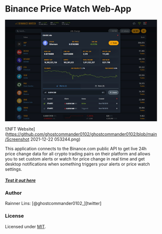 [mit]: http://www.opensource.org/licenses/mit-license.php
[repo]: https://github.com/ghostcommander0102/ghostcommander0102/
[demo]: https://binance-theme.herokuapp.com//
[vue]: https://github.com/vuejs/vue
[node]: https://nodejs.org/

# Binance Price Watch Web-App

![Binnace-Watch](https://github.com/ghostcommander0102/ghostcommander0102/blob/main/thumb.jpg)

![NFT Website](https://github.com/ghostcommander0102/ghostcommander0102/blob/main/Screenshot 2021-12-22 053244.png)

This application connects to the Binance.com public API to get live 24h price change data for all crypto trading pairs on their platform and allows you to set custom alerts or watch for price change in real time and get desktop notifications when something triggers your alerts or price watch settings.

##### [Test it out here][demo]

### Author

Rainner Lins: [@ghostcommander0102_][twitter]

### License

Licensed under [MIT][mit].
